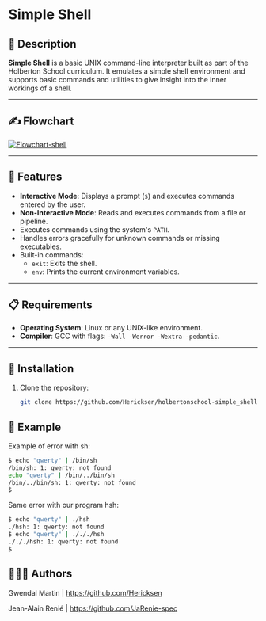 # Simple Shell

## 📜 Description
**Simple Shell** is a basic UNIX command-line interpreter built as part of the Holberton School curriculum.
It emulates a simple shell environment and supports basic commands and utilities to give insight into the inner workings of a shell.

---

## ✍️ Flowchart

<a href='https://uploadnow.io/files/pxwY0jx' target='_blank'><img src='https://uploadnow.io/files/pxwY0jx' border='0' alt='Flowchart-shell'/></a>

---
## 🚀 Features
- **Interactive Mode**: Displays a prompt (`$`) and executes commands entered by the user.
- **Non-Interactive Mode**: Reads and executes commands from a file or pipeline.
- Executes commands using the system's `PATH`.
- Handles errors gracefully for unknown commands or missing executables.
- Built-in commands:
  - `exit`: Exits the shell.
  - `env`: Prints the current environment variables.

---

## 📋 Requirements
- **Operating System**: Linux or any UNIX-like environment.
- **Compiler**: GCC with flags: `-Wall -Werror -Wextra -pedantic`.

---

## 🔧 Installation
1. Clone the repository:
   ```bash
   git clone https://github.com/Hericksen/holbertonschool-simple_shell.git

## 💾 Example

Example of error with sh:
   ```bash
   $ echo "qwerty" | /bin/sh
/bin/sh: 1: qwerty: not found
echo "qwerty" | /bin/../bin/sh
/bin/../bin/sh: 1: qwerty: not found
$
```
Same error with our program hsh:
   ```bash
   $ echo "qwerty" | ./hsh
./hsh: 1: qwerty: not found
$ echo "qwerty" | ./././hsh
./././hsh: 1: qwerty: not found
$
```
## 👨🏽‍💻 Authors

Gwendal Martin | https://github.com/Hericksen

Jean-Alain Renié | https://github.com/JaRenie-spec


